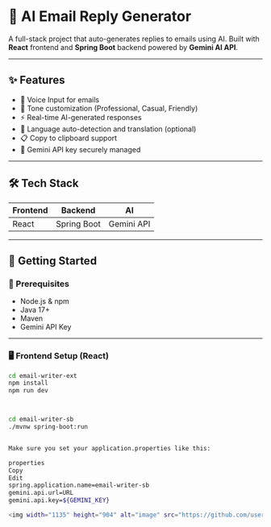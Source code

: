 # 📧 AI Email Reply Generator

A full-stack project that auto-generates replies to emails using AI. Built with **React** frontend and **Spring Boot** backend powered by **Gemini AI API**.

---

## ✨ Features

- 🎤 Voice Input for emails
- 🎯 Tone customization (Professional, Casual, Friendly)
- ⚡ Real-time AI-generated responses
- 🧠 Language auto-detection and translation (optional)
- 📋 Copy to clipboard support
- 🔐 Gemini API key securely managed

---

## 🛠️ Tech Stack

| Frontend | Backend      | AI         |
|----------|--------------|------------|
| React    | Spring Boot  | Gemini API |

---

## 🚀 Getting Started

### 🧩 Prerequisites

- Node.js & npm
- Java 17+
- Maven
- Gemini API Key

---

### 🖥️ Frontend Setup (React)

```bash
cd email-writer-ext
npm install
npm run dev



cd email-writer-sb
./mvnw spring-boot:run


Make sure you set your application.properties like this:

properties
Copy
Edit
spring.application.name=email-writer-sb
gemini.api.url=URL
gemini.api.key=${GEMINI_KEY}

<img width="1135" height="904" alt="image" src="https://github.com/user-attachments/assets/9d711153-63ee-4c31-b281-357b1a8f2fe7" />

